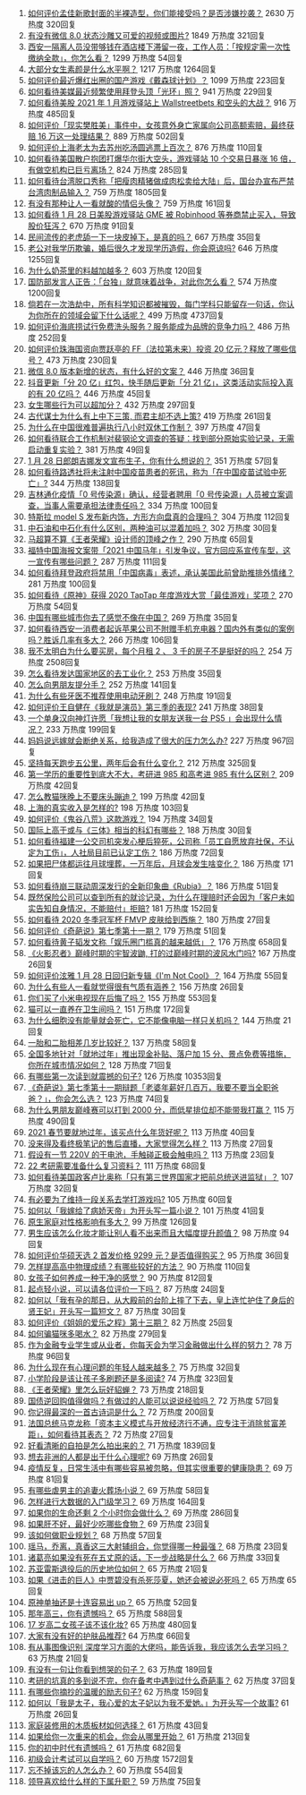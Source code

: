 1. [如何评价孟佳新歌封面的半裸造型，你们能接受吗？是否涉嫌抄袭？](https://www.zhihu.com/question/441630051) 2630 万热度 320回复
1. [有没有微信 8.0 状态沙雕又可爱的视频或图片?](https://www.zhihu.com/question/441253090) 1849 万热度 321回复
1. [西安一隔离人员没带够钱在酒店楼下滞留一夜，工作人员：「按规定需一次性缴纳全款」，你怎么看？](https://www.zhihu.com/question/441416399) 1299 万热度 54回复
1. [大部分女生素颜是什么水平啊？](https://www.zhihu.com/question/397929197) 1217 万热度 1264回复
1. [如何评价最近爆红出圈的国产游戏《戴森球计划》？](https://www.zhihu.com/question/423211989) 1099 万热度 223回复
1. [如何看待美媒最近频繁使用拜登头顶「光环」照？](https://www.zhihu.com/question/441616921) 941 万热度 229回复
1. [如何看待美股 2021 年 1 月游戏驿站上 Wallstreetbets 和空头的大战？](https://www.zhihu.com/question/441216506) 916 万热度 485回复
1. [如何评价「现实樊胜美」事件中，女孩意外身亡家属向公司高额索赔，最终获赔 16 万这一处理结果？](https://www.zhihu.com/question/441359694) 889 万热度 502回复
1. [如何评价上海老太为去苏州吃汤圆逃票上百次？](https://www.zhihu.com/question/441465968) 876 万热度 110回复
1. [如何看待美国散户抱团打爆华尔街大空头，游戏驿站 10 个交易日暴涨 16 倍，有做空机构已巨亏离场？](https://www.zhihu.com/question/441605142) 824 万热度 285回复
1. [如何看待台湾脱口秀称「把瘦肉精猪做成肉松卖给大陆」后，国台办宣布严禁台湾肉制品输入？](https://www.zhihu.com/question/441439053) 759 万热度 1805回复
1. [有没有那种让人一看就酸的情侣头像？](https://www.zhihu.com/question/432753689) 759 万热度 161回复
1. [如何看待 1 月 28 日美股游戏驿站 GME 被 Robinhood 等券商禁止买入，导致股价狂泻？](https://www.zhihu.com/question/441757711) 670 万热度 91回复
1. [民间流传的老虎舔一下一块皮掉下，是真的吗？](https://www.zhihu.com/question/440186147) 667 万热度 35回复
1. [老公对我学历欺骗，婚后很久才发现学历造假，你会原谅吗?](https://www.zhihu.com/question/347657075) 646 万热度 1255回复
1. [为什么奶茶里的料越加越多？](https://www.zhihu.com/question/435709314) 603 万热度 120回复
1. [国防部发言人正告：「台独」就意味着战争，对此你怎么看？](https://www.zhihu.com/question/441675150) 574 万热度 1200回复
1. [倘若在一次浩劫中，所有科学知识都被摧毁，每门学科只能留存一句话，你认为你所在的领域会留下什么话呢？](https://www.zhihu.com/question/411131127) 499 万热度 4737回复
1. [如何评价海底捞试行免费洗头服务？服务能成为品牌的竞争力吗？](https://www.zhihu.com/question/441461715) 486 万热度 252回复
1. [如何评价珠海国资向贾跃亭的 FF（法拉第未来）投资 20 亿元？释放了哪些信号？](https://www.zhihu.com/question/441397631) 473 万热度 230回复
1. [微信 8.0 版本新增的状态，有什么好的文案？](https://www.zhihu.com/question/440539117) 446 万热度 36回复
1. [抖音更新「分 20 亿」红包，快手随后更新「分 21 亿」，这类活动实际投入真的有 20 亿吗？](https://www.zhihu.com/question/441453090) 446 万热度 45回复
1. [女生哪些行为可以超加分？](https://www.zhihu.com/question/440624376) 432 万热度 297回复
1. [古代谋士为什么有上中下三策, 而君主却不选上策?](https://www.zhihu.com/question/441374666) 419 万热度 261回复
1. [为什么在中国很难普遍执行八小时双休工作制？](https://www.zhihu.com/question/441330415) 397 万热度 47回复
1. [如何看待联合工作机制对裴钢论文调查的答疑：找到部分原始实验记录，无需启动重复实验？](https://www.zhihu.com/question/441750359) 381 万热度 49回复
1. [1 月 28 日郎朗吉娜发文宣布生子，你有什么想说的？](https://www.zhihu.com/question/441716137) 351 万热度 57回复
1. [如何看待路透社将未注射中国疫苗患者的死讯，称为「在中国疫苗试验中死亡」?](https://www.zhihu.com/question/441612344) 344 万热度 138回复
1. [吉林通化疫情「0 号传染源」确认，经营者聘用「0 号传染源」人员被立案调查，当事人需要承担法律责任吗？](https://www.zhihu.com/question/441649751) 334 万热度 100回复
1. [特斯拉 model S 发布新内饰，方形方向盘真的合理吗？](https://www.zhihu.com/question/441606052) 304 万热度 112回复
1. [中石油和中石化有什么区别，两种油可以混着加吗？](https://www.zhihu.com/question/349457216) 302 万热度 30回复
1. [马超算不算《王者荣耀》设计师的顶峰之作？](https://www.zhihu.com/question/406602884) 290 万热度 65回复
1. [福特中国海报文案带「2021 中国马年」引发争议，官方回应系宣传车型，这一宣传有哪些问题？](https://www.zhihu.com/question/441665170) 287 万热度 111回复
1. [如何看待拜登政府将禁用「中国病毒」表述，承认美国此前曾助推排外情绪？](https://www.zhihu.com/question/441439939) 281 万热度 100回复
1. [如何看待《原神》获得 2020 TapTap 年度游戏大赏「最佳游戏」奖项？](https://www.zhihu.com/question/441707802) 270 万热度 54回复
1. [中国有哪些城市你去了感觉不像在中国？](https://www.zhihu.com/question/441522495) 269 万热度 35回复
1. [如何看待西安一消费者起诉苹果公司不附赠手机充电器？国内外有类似的案例吗？胜诉几率有多大？](https://www.zhihu.com/question/441619372) 266 万热度 106回复
1. [我不太明白为什么要买房，每个月租 2 、 3 千的房子不是挺好的吗？](https://www.zhihu.com/question/437461534) 254 万热度 2508回复
1. [怎么看待发达国家地区的去工业化？](https://www.zhihu.com/question/440112836) 253 万热度 35回复
1. [怎么向男朋友提分手？](https://www.zhihu.com/question/327222167) 252 万热度 141回复
1. [为什么有些牙医不推荐使用电动牙刷？](https://www.zhihu.com/question/364359077) 248 万热度 191回复
1. [如何评价王自健在《我就是演员》第三季的表现?](https://www.zhihu.com/question/434577571) 241 万热度 38回复
1. [一个单身汉向神灯许愿「我想让我的女朋友送我一台 PS5 」会出现什么情况？](https://www.zhihu.com/question/441177338) 233 万热度 199回复
1. [妈妈说远嫁就会断绝关系，给我造成了很大的压力怎么办?](https://www.zhihu.com/question/430789524) 227 万热度 967回复
1. [坚持每天跑步五公里，两年后会有什么变化？](https://www.zhihu.com/question/418315082) 212 万热度 325回复
1. [第一学历的重要性到底大不大，考研进 985 和高考进 985 有什么区别？](https://www.zhihu.com/question/440584612) 209 万热度 42回复
1. [怎么教猫咪晚上不要床头蹦迪？](https://www.zhihu.com/question/440770837) 199 万热度 42回复
1. [上海的真实收入是怎样的?](https://www.zhihu.com/question/35101882) 198 万热度 103回复
1. [如何评价《鬼谷八荒》这款游戏？](https://www.zhihu.com/question/441544416) 194 万热度 34回复
1. [国际上高于或与《三体》相当的科幻有哪些？](https://www.zhihu.com/question/441182628) 188 万热度 30回复
1. [如何看待福建一公交司机突发心梗后猝死，公司称「员工自愿放弃社保，不认定为工伤」，人社局目前已认定工伤？](https://www.zhihu.com/question/441617755) 186 万热度 72回复
1. [如果把尸体都运往月球埋葬，一万年后，月球会发生啥变化？](https://www.zhihu.com/question/434110772) 186 万热度 171回复
1. [如何看待崩三联动周深发行的全新印象曲《Rubia》？](https://www.zhihu.com/question/441756275) 186 万热度 51回复
1. [既然保险公司可以查到所有的就诊记录，为什么在理赔时还会因为「客户未如实告知自身情况，不能赔付」拒赔?](https://www.zhihu.com/question/424947383) 181 万热度 152回复
1. [如何看待 2020 冬季冠军杯 FMVP 皮肤给到西施？](https://www.zhihu.com/question/441497175) 180 万热度 27回复
1. [如何评价《奇葩说》第七季第十一期？](https://www.zhihu.com/question/441708232) 179 万热度 51回复
1. [如何看待黄子韬发文称「娱乐圈门槛真的越来越低」？](https://www.zhihu.com/question/441492754) 176 万热度 658回复
1. [《火影忍者》巅峰时期的宇智波鼬, 打的过巅峰时期的波风水门吗?](https://www.zhihu.com/question/441235998) 167 万热度 26回复
1. [如何评价泫雅 1 月 28 日回归新专辑《I'm Not Cool》？](https://www.zhihu.com/question/441687390) 164 万热度 55回复
1. [为什么有些人一看就觉得很有气质有涵养？](https://www.zhihu.com/question/283957149) 156 万热度 26回复
1. [你们买了小米电视现在后悔了吗？](https://www.zhihu.com/question/395770084) 155 万热度 553回复
1. [猫可以一直养在卫生间吗？](https://www.zhihu.com/question/439219924) 151 万热度 172回复
1. [为什么细胞没有能量就会死亡，它不能像电脑一样只关机吗？](https://www.zhihu.com/question/441076083) 144 万热度 21回复
1. [一胎和二胎相差几岁比较好？](https://www.zhihu.com/question/440730945) 137 万热度 58回复
1. [全国多地针对「就地过年」推出现金补贴、落户加 15 分、景点免费等措施，你所在城市情况如何？](https://www.zhihu.com/question/441471973) 128 万热度 71回复
1. [有哪些第一次读到就震撼的句子?](https://www.zhihu.com/question/328988589) 126 万热度 10353回复
1. [《奇葩说》第七季第十一期辩题「老婆年薪好几百万，我要不要当全职爸爸？」，你会怎么选？](https://www.zhihu.com/question/440847822) 123 万热度 74回复
1. [为什么男朋友巅峰赛可以打到 2000 分，而低星排位却不能带我打赢？](https://www.zhihu.com/question/427402990) 115 万热度 490回复
1. [2021 春节要就地过年，该买点什么年货好呢？](https://www.zhihu.com/question/441111150) 113 万热度 40回复
1. [没来得及看终极笔记的售后直播，大家觉得怎么样？](https://www.zhihu.com/question/441580139) 113 万热度 27回复
1. [假设有一节 220V 的干电池，手触碰正极会触电吗？](https://www.zhihu.com/question/20855154) 113 万热度 23回复
1. [22 考研需要准备什么复习资料？](https://www.zhihu.com/question/420570846) 111 万热度 68回复
1. [如何看待美国政客卢比奥称「只有第三世界国家才把前总统送进监狱」？](https://www.zhihu.com/question/441722688) 107 万热度 32回复
1. [有必要为了维持一段关系去学打游戏吗?](https://www.zhihu.com/question/440873641) 105 万热度 60回复
1. [如何以「我嫁给了病娇天帝」为开头写一篇小说？](https://www.zhihu.com/question/430611077) 101 万热度 41回复
1. [原生家庭对性格影响有多大？](https://www.zhihu.com/question/441181610) 99 万热度 126回复
1. [男生应该怎么化妆才能让别人看不出来而且大幅度提升颜值？](https://www.zhihu.com/question/29712127) 98 万热度 94回复
1. [如何评价华硕天选 2 首发价格 9299 元？是否值得购买？](https://www.zhihu.com/question/441264227) 95 万热度 36回复
1. [怎样提高高中物理成绩？有哪些较好的方法？](https://www.zhihu.com/question/20300295) 90 万热度 110回复
1. [女孩子如何养成一种干净的感觉？](https://www.zhihu.com/question/314591554) 90 万热度 812回复
1. [起点轻小说，可以请各位评价一下吗？](https://www.zhihu.com/question/441171007) 87 万热度 24回复
1. [如何以「我有孕的那日，从大殿前的台阶上摔了下去，皇上连忙护住了身后的贤王妃」开头写一篇短文？](https://www.zhihu.com/question/424583928) 87 万热度 30回复
1. [如何评价《姐姐的爱乐之程》第十三期？](https://www.zhihu.com/question/441501689) 82 万热度 25回复
1. [如何骗猫咪多喝水？](https://www.zhihu.com/question/433215489) 82 万热度 279回复
1. [作为金融专业学生或从业者，你每天会为学习金融做出什么样的努力？](https://www.zhihu.com/question/28141300) 78 万热度 96回复
1. [为什么现在有心理问题的年轻人越来越多？](https://www.zhihu.com/question/440533253) 75 万热度 32回复
1. [小学阶段是该让孩子多刷题还是多阅读?](https://www.zhihu.com/question/387030054) 74 万热度 323回复
1. [《王者荣耀》里怎么玩好貂蝉？](https://www.zhihu.com/question/49259933) 73 万热度 218回复
1. [国债逆回购值得做吗？有做过的人能可以说说经验吗？](https://www.zhihu.com/question/21861939) 72 万热度 57回复
1. [你记得最深的一首古诗词是什么？](https://www.zhihu.com/question/440629210) 72 万热度 200回复
1. [法国总统马克龙称「资本主义模式与开放经济行不通，应专注于消除贫富差距」，如何看待其表态？](https://www.zhihu.com/question/441650862) 72 万热度 27回复
1. [好看清晰的自拍是怎么拍出来的？](https://www.zhihu.com/question/267598322) 71 万热度 1839回复
1. [想去非洲的人都是出于什么心理呢?](https://www.zhihu.com/question/366310959) 69 万热度 26回复
1. [疫情反复，日常生活中有哪些容易被忽略，但其实很重要的健康隐患？](https://www.zhihu.com/question/440677584) 69 万热度 81回复
1. [有哪些虐男主的追妻火葬场小说？](https://www.zhihu.com/question/357318816) 69 万热度 58回复
1. [怎样进行大数据的入门级学习？](https://www.zhihu.com/question/24761255) 69 万热度 164回复
1. [如果你的生命还剩 2 个小时你会做什么？](https://www.zhihu.com/question/316418398) 69 万热度 286回复
1. [如果肝不好，最好少吃哪些食物？](https://www.zhihu.com/question/435738194) 69 万热度 23回复
1. [该如何做职业规划？](https://www.zhihu.com/question/28100265) 68 万热度 57回复
1. [瑶马，乔离，真香这三大射辅组合，你觉得哪一种最强？](https://www.zhihu.com/question/440993475) 68 万热度 23回复
1. [诸葛亮如果没有死在五丈原的话，下一步战略是什么？](https://www.zhihu.com/question/336880778) 66 万热度 33回复
1. [苏亚雷斯退役后的历史地位如何？](https://www.zhihu.com/question/382010119) 65 万热度 21回复
1. [如果《进击的巨人》中贾碧没有杀死莎夏，她还会被说必死吗？](https://www.zhihu.com/question/434832982) 65 万热度 65回复
1. [原神单抽还是十连容易出 up？](https://www.zhihu.com/question/439745553) 65 万热度 52回复
1. [那年高三，你有遗憾吗？](https://www.zhihu.com/question/440871135) 65 万热度 588回复
1. [17 岁高二女孩子该不该化妆?](https://www.zhihu.com/question/438656185) 65 万热度 480回复
1. [大家有没有好的护肤品推荐?](https://www.zhihu.com/question/322372687) 64 万热度 66回复
1. [有从事图像识别 深度学习方面的大佬吗，能告诉我，我应该怎么去学习吗？](https://www.zhihu.com/question/427704119) 63 万热度 21回复
1. [有没有一句让你看到想哭的句子？](https://www.zhihu.com/question/357958252) 63 万热度 189回复
1. [考研的坑真的多到说不完，你在备考中遇到过什么奇葩事？](https://www.zhihu.com/question/438988981) 62 万热度 37回复
1. [有哪些你摘抄的温暖的励志句子?](https://www.zhihu.com/question/435739334) 62 万热度 159回复
1. [如何以「我是太子，我心爱的太子妃以为我不爱她。」为开头写一个故事?](https://www.zhihu.com/question/436928870) 61 万热度 26回复
1. [家庭装修用的木质板材如何选择？](https://www.zhihu.com/question/20670917) 61 万热度 43回复
1. [如果给你一次重来的机会，你会从哪里开始？](https://www.zhihu.com/question/440803954) 61 万热度 213回复
1. [你的初中时代有遗憾吗？](https://www.zhihu.com/question/440022838) 61 万热度 682回复
1. [初级会计考试可以自学吗？](https://www.zhihu.com/question/35450779) 60 万热度 1572回复
1. [忘不掉该忘的人怎么办？](https://www.zhihu.com/question/433533781) 60 万热度 554回复
1. [领导喜欢给什么样的下属升职？](https://www.zhihu.com/question/344232081) 59 万热度 75回复